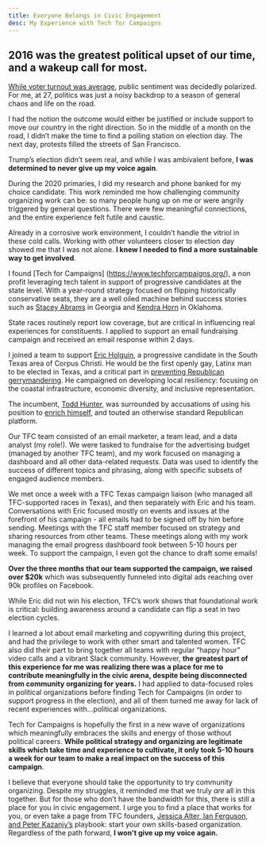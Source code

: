 ```yaml
---
title: Everyone Belongs in Civic Engagement
desc: My Experience with Tech for Campaigns
---
```


## 2016 was the greatest political upset of our time, and a wakeup call for most. 


[While voter turnout was average](https://en.wikipedia.org/wiki/Voter_turnout_in_United_States_presidential_elections), public sentiment was decidedly polarized. For me, at 27, politics was just a noisy backdrop to a season of general chaos and life on the road. 

I had the notion the outcome would either be justified or include support to move our country in the right direction. So in the middle of a month on the road, I didn’t make the time to find a polling station on election day. The next day, protests filled the streets of San Francisco. 

Trump’s election didn’t seem real, and while I was ambivalent before, **I was determined to never give up my voice again**. 

During the 2020 primaries, I did my research and phone banked for my choice candidate. This work reminded me how challenging community organizing work can be: so many people hung up on me or were angrily triggered by general questions. There were few meaningful connections, and the entire experience felt futile and caustic. 

Already in a corrosive work environment, I couldn’t handle the vitriol in these cold calls. Working with other volunteers closer to election day showed me that I was not alone. **I knew I needed to find a more sustainable way to get involved**. 

I found [Tech for Campaigns] (https://www.techforcampaigns.org/), a non profit leveraging tech talent in support of progressive candidates at the state level. With a year-round strategy focused on flipping historically conservative seats, they are a well oiled machine behind success stories such as [Stacey Abrams](https://www.techforcampaigns.org/Stacey-Abrams) in Georgia and [Kendra Horn](https://www.techforcampaigns.org/Kendra-Horn) in Oklahoma. 

State races routinely report low coverage, but are critical in influencing real experiences for constituents. I applied to support an email fundraising campaign and received an email response within 2 days. 

I joined a team to support [Eric Holguin](https://www.ericholguin.com/about-eric), a progressive candidate in the South Texas area of Corpus Christi. He would be the first openly gay, Latinx man to be elected in Texas, and a critical part in [preventing Republican gerrymandering](https://www.dailykos.com/stories/2020/9/10/1976444/-Daily-Kos-makes-record-breaking-endorsements-in-statehouse-races). He campaigned on developing local resiliency: focusing on the coastal infrastructure, economic diversity, and inclusive representation. 


The incumbent, [Todd Hunter](https://house.texas.gov/members/member-page/?district=32), was surrounded by accusations of using his position to [enrich himself](https://www.reformaustin.org/texas-legislature/who-are-todd-hunters-real-constituents/), and touted an otherwise standard Republican platform. 

Our TFC team consisted of an email marketer, a team lead, and a data analyst (my role!). We were tasked to fundraise for the advertising budget (managed by another TFC team), and my work focused on managing a dashboard and all other data-related requests. Data was used to identify the success of different topics and phrasing, along with specific subsets of engaged audience members. 

We met once a week with a TFC Texas campaign liaison (who managed all TFC-supported races in Texas), and then separately with Eric and his team. Conversations with Eric focused mostly on events and issues at the forefront of his campaign - all emails had to be signed off by him before sending. Meetings with the TFC staff member focused on strategy and sharing resources from other teams. These meetings along with my work managing the email progress dashboard took between 5-10 hours per week. To support the campaign, I even got the chance to draft some emails! 

**Over the three months that our team supported the campaign, we raised over $20k** which was subsequently funneled into digital ads reaching over 90k profiles on Facebook. 

While Eric did not win his election, TFC’s work shows that foundational work is critical: building awareness around a candidate can flip a seat in two election cycles. 

I learned a lot about email marketing and copywriting during this project, and had the privilege to work with other smart and talented women. TFC also did their part to bring together all teams with regular “happy hour” video calls and a vibrant Slack community. However, **the greatest part of this experience for me was realizing there was a place for me to contribute meaningfully in the civic arena, despite being disconnected from community organizing for years.** I had applied to data-focused roles in political organizations before finding Tech for Campaigns (in order to support progress in the election), and all of them turned me away for lack of recent experiences with...political organizations. 

Tech for Campaigns is hopefully the first in a new wave of organizations which meaningfully embraces the skills and energy of those without political careers. **While political strategy and organizing are legitimate skills which take time and experience to cultivate, it only took 5-10 hours a week for our team to make a real impact on the success of this campaign**.

I believe that everyone should take the opportunity to try community organizing. Despite my struggles, it reminded me that we truly *are* all in this together. But for those who don’t have the bandwidth for this, there is still a place for you in civic engagement. I urge you to find a place that works for you, or even take a page from TFC founders, [Jessica Alter, Ian Ferguson, and Peter Kazanjy’s](https://www.techforcampaigns.org/about-us) playbook: start your own skills-based organization. Regardless of the path forward, **I won't give up my voice again.** 
